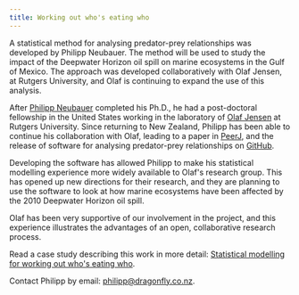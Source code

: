 ```yaml
---
title: Working out who's eating who
---
```


A statistical method for analysing predator-prey relationships was developed by Philipp Neubauer.
The method will be used to study 
the impact of the Deepwater Horizon oil spill on marine ecosystems in the
Gulf of Mexico. The  approach was developed collaboratively with Olaf Jensen,
at Rutgers University, and Olaf is continuing to expand the use of this analysis.

<!--more-->

After [Philipp Neubauer](/people/neubauer-philipp.html) completed his Ph.D., he had a post-doctoral fellowship
in the United States working in the laboratory of [Olaf
Jensen](http://marine.rutgers.edu/~ojensen/) at Rutgers University. Since
returning to New Zealand, Philipp has been able to continue his collaboration
with Olaf, leading to a paper in [PeerJ](https://peerj.com/articles/920.pdf),
and the release of software for analysing predator-prey relationships on
[GitHub](https://github.com/philipp-neubauer/fastinR).

Developing the software has allowed Philipp to make his statistical modelling
experience more widely available to Olaf's research group. This has opened up new
directions for their research, and they are planning to use the software to look
at how marine ecosystems have been affected by the 2010 Deepwater Horizon oil spill.

Olaf has been very supportive of our involvement in the project, and 
this experience illustrates the advantages of an open, collaborative research process.

Read a case study describing this work in more detail: 
[Statistical modelling for working out who's eating who](/work/predator-prey.html).

Contact Philipp by email: [philipp@dragonfly.co.nz](mailto:philipp@dragonfly.co.nz).


